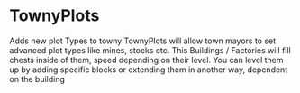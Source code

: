 TownyPlots
==========

Adds new plot Types to towny
TownyPlots will allow town mayors to set advanced plot types like mines, stocks etc. This Buildings / Factories will fill chests inside of them, speed depending on their level. You can level them up by adding specific blocks or extending them in another way, dependent on the building 
